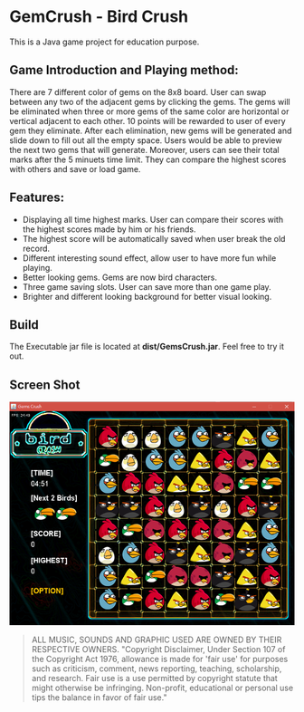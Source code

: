 # GemCrush - Bird Crush
<p>This is a Java game project for education purpose. </p>

## Game Introduction and Playing method:
<p>There are 7 different color of gems on the 8x8 board. User can swap between any two of the adjacent gems by clicking the gems. The gems will be eliminated when three or more gems of the same color are horizontal or vertical adjacent to each other. 10 points will be rewarded to user of every gem they eliminate. After each elimination, new gems will be generated and slide down to fill out all the empty space. Users would be able to preview the next two gems that will generate. Moreover, users can see their total marks after the 5 minuets time limit. They can compare the highest scores with others and save or load game. </p>

## Features:
* Displaying all time highest marks. User can compare their scores with the highest scores made by him or his friends. 
* The highest score will be automatically saved when user break the old record. 
* Different interesting sound effect, allow user to have more fun while playing. 
* Better looking gems. Gems are now bird characters. 
* Three game saving slots. User can save more than one game play. 
* Brighter and different looking background for better visual looking. 

## Build
<p>The Executable jar file is located at <strong>dist/GemsCrush.jar</strong>. Feel free to try it out.</p>

## Screen Shot
![Screen Shot](/images/ui.png)

>ALL MUSIC, SOUNDS AND GRAPHIC USED ARE OWNED BY THEIR RESPECTIVE OWNERS.
>"Copyright Disclaimer, Under Section 107 of the Copyright Act 1976, allowance is made for 'fair use' for purposes such as criticism, comment, news reporting, teaching, scholarship, and research. Fair use is a use permitted by copyright statute that might otherwise be infringing. Non-profit, educational or personal use tips the balance in favor of fair use."
